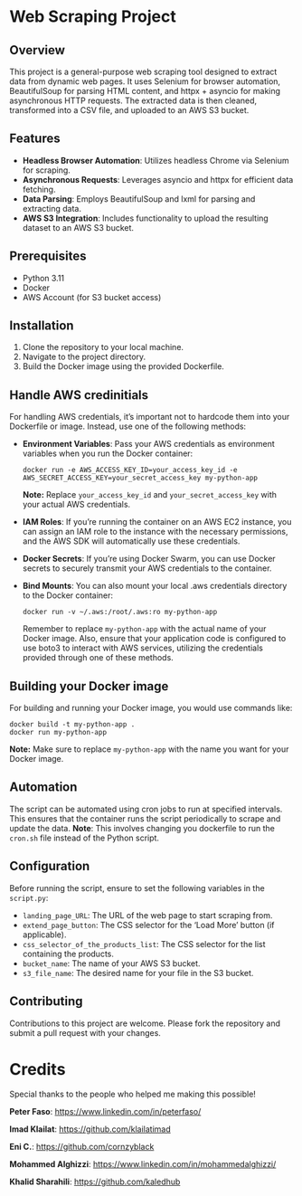 # Web Scraping Project

## Overview
This project is a general-purpose web scraping tool designed to extract data from dynamic web pages. It uses Selenium for browser automation, BeautifulSoup for parsing HTML content, and httpx + asyncio for making asynchronous HTTP requests. The extracted data is then cleaned, transformed into a CSV file, and uploaded to an AWS S3 bucket.

## Features
- **Headless Browser Automation**: Utilizes headless Chrome via Selenium for scraping.
- **Asynchronous Requests**: Leverages asyncio and httpx for efficient data fetching.
- **Data Parsing**: Employs BeautifulSoup and lxml for parsing and extracting data.
- **AWS S3 Integration**: Includes functionality to upload the resulting dataset to an AWS S3 bucket.

## Prerequisites
- Python 3.11
- Docker
- AWS Account (for S3 bucket access)

## Installation
1. Clone the repository to your local machine.
2. Navigate to the project directory.
3. Build the Docker image using the provided Dockerfile.


## Handle AWS credinitials
For handling AWS credentials, it’s important not to hardcode them into your Dockerfile or image. Instead, use one of the following methods:
- **Environment Variables**: Pass your AWS credentials as environment variables when you run the Docker container:

  ```
  docker run -e AWS_ACCESS_KEY_ID=your_access_key_id -e AWS_SECRET_ACCESS_KEY=your_secret_access_key my-python-app
  ```

  **Note:** Replace ```your_access_key_id``` and ```your_secret_access_key``` with your actual AWS credentials.
- **IAM Roles**: If you’re running the container on an AWS EC2 instance, you can assign an IAM role to the instance with the necessary permissions, and the AWS SDK will automatically use these credentials.
- **Docker Secrets**: If you’re using Docker Swarm, you can use Docker secrets to securely transmit your AWS credentials to the container.
- **Bind Mounts**: You can also mount your local .aws credentials directory to the Docker container:

  ```
  docker run -v ~/.aws:/root/.aws:ro my-python-app
  ```

  Remember to replace ```my-python-app``` with the actual name of your Docker image. Also, ensure that your application code is configured to use boto3 to interact with AWS services, utilizing     the credentials provided through one of these methods.

## Building your Docker image
For building and running your Docker image, you would use commands like:

```
docker build -t my-python-app .
docker run my-python-app
```

**Note:** Make sure to replace ```my-python-app``` with the name you want for your Docker image.


## Automation
The script can be automated using cron jobs to run at specified intervals. This ensures that the container runs the script periodically to scrape and update the data.
**Note**: This involves changing you dockerfile to run the ```cron.sh``` file instead of the Python script.

## Configuration
Before running the script, ensure to set the following variables in the ```script.py```:
- ```landing_page_URL```: The URL of the web page to start scraping from.
- ```extend_page_button```: The CSS selector for the ‘Load More’ button (if applicable).
- ```css_selector_of_the_products_list```:  The CSS selector for the list containing the products.
- ```bucket_name```:  The name of your AWS S3 bucket.
- ```s3_file_name```: The desired name for your file in the S3 bucket.

## Contributing
Contributions to this project are welcome. Please fork the repository and submit a pull request with your changes.


# Credits
Special thanks to the people who helped me making this possible!

**Peter Faso**: https://www.linkedin.com/in/peterfaso/

**Imad Klailat**: https://github.com/klailatimad

**Eni C.**: https://github.com/cornzyblack

**Mohammed Alghizzi**: https://www.linkedin.com/in/mohammedalghizzi/

**Khalid Sharahili**: https://github.com/kaledhub
